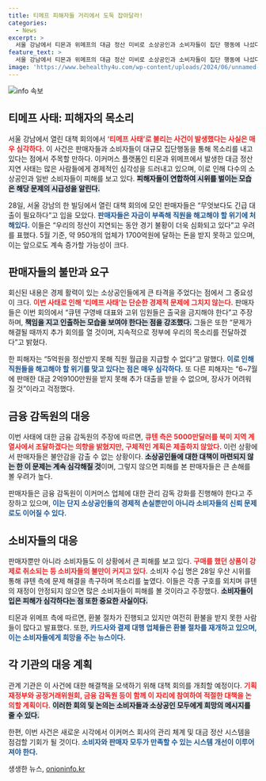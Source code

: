 ```yaml
---
title: 티메프 피해자들 거리에서 도둑 잡아달라!
categories:
  - News
excerpt: >
  서울 강남에서 티몬과 위메프의 대금 정산 미비로 소상공인과 소비자들이 집단 행동에 나섰다. 우산 시위를 통해 자신들의 목소리를 높이며, 수천억 원의 피해와 대책을 강력히 촉구하는 이들을 주목하라!
feature_text: >
  서울 강남에서 티몬과 위메프의 대금 정산 미비로 소상공인과 소비자들이 집단 행동에 나섰다. 우산 시위를 통해 자신들의 목소리를 높이며, 수천억 원의 피해와 대책을 강력히 촉구하는 이들을 주목하라!
image: 'https://www.behealthy4u.com/wp-content/uploads/2024/06/unnamed-file.png'
---
```


<p><img src="https://www.behealthy4u.com/wp-content/uploads/2024/06/unnamed-file.png" alt="info 속보" /></p>

<h2 data-ke-size="size26">티메프 사태: 피해자의 목소리</h2>

<p data-ke-size="size16"></p>

<p>서울 강남에서 열린 대책 회의에서 <b><span style="color: #ee2323;">‘티메프 사태’로 불리는 사건이 발생했다는 사실은 매우 심각하다.</span></b> 이 사건은 판매자들과 소비자들이 대규모 집단행동을 통해 목소리를 내고 있다는 점에서 주목할 만하다. 이커머스 플랫폼인 티몬과 위메프에서 발생한 대금 정산 지연 사태는 많은 사람들에게 경제적인 심각성을 드러내고 있으며, 이로 인해 다수의 소상공인과 일반 소비자들이 피해를 보고 있다. <b><span style="background-color: #21538527;">피해자들이 연합하여 시위를 벌이는 모습은 해당 문제의 시급성을 알린다.</span></b></p>

<p>28일, 서울 강남의 한 빌딩에서 열린 대책 회의에 모인 판매자들은 “무엇보다도 긴급 대출이 필요하다”고 입을 모았다. <b><span style="color: #1a5490;">판매자들은 자금이 부족해 직원을 해고해야 할 위기에 처해있다.</span></b> 이들은 “우리의 정산이 지연되는 동안 경기 불황이 더욱 심화되고 있다”고 우려를 표했다. 5월 기준, 약 950개의 업체가 1700억원에 달하는 돈을 받지 못하고 있으며, 이는 앞으로도 계속 증가할 가능성이 크다.</p>

<h2 data-ke-size="size26">판매자들의 불만과 요구</h2>

<p data-ke-size="size16"></p>

<p>회신된 내용은 경제 활력이 있는 소상공인들에게 큰 타격을 주었다는 점에서 그 중요성이 크다. <b><span style="color: #ee2323;">이번 사태로 인해 ’티메프 사태’는 단순한 경제적 문제에 그치지 않는다.</span></b> 판매자들은 이번 회의에서 “큐텐 구영배 대표와 고위 임원들은 출국을 금지해야 한다”고 주장하며, <b><span style="background-color: #21538527;">책임을 지고 인출하는 모습을 보여야 한다는 점을 강조했다.</span></b> 그들은 또한 “문제가 해결될 때까지 추가 회의를 열 것이며, 지속적으로 정부에 우리의 목소리를 전달하겠다”고 밝혔다. </p>

<p>한 피해자는 “5억원을 정산받지 못해 직원 월급을 지급할 수 없다”고 말했다. <b><span style="color: #1a5490;">이로 인해 직원들을 해고해야 할 위기를 맞고 있다는 점은 매우 심각하다.</span></b> 또 다른 피해자는 “6~7월에 판매한 대금 2억9100만원을 받지 못해 추가 대출을 받을 수 없으며, 장사가 어려워질 것”이라고 걱정했다.</p>

<h2 data-ke-size="size26">금융 감독원의 대응</h2>

<p data-ke-size="size16"></p>

<p>이번 사태에 대한 금융 감독원의 주장에 따르면, <b><span style="color: #ee2323;">큐텐 측은 5000만달러를 북미 지역 계열사에서 조달하겠다는 의향을 밝혔지만, 구체적인 계획은 제출하지 않았다.</span></b> 이런 상황에서 판매자들은 불안감을 감출 수 없는 상황이다. <b><span style="background-color: #21538527;">소상공인들에 대한 대책이 마련되지 않는 한 이 문제는 계속 심각해질 것</span></b>이며, 그렇지 않으면 피해를 본 판매자들은 큰 손해를 볼 우려가 높다. </p>

<p>판매자들은 금융 감독원이 이커머스 업체에 대한 관리 감독 강화를 진행해야 한다고 주장하고 있으며, <b><span style="color: #1a5490;">이는 단지 소상공인들의 경제적 손실뿐만이 아니라 소비자들의 신뢰 문제로도 이어질 수 있다.</span></b></p>

<h2 data-ke-size="size26">소비자들의 대응</h2>

<p data-ke-size="size16"></p>

<p>판매자뿐만 아니라 소비자들도 이 상황에서 큰 피해를 보고 있다. <b><span style="color: #ee2323;">구매를 했던 상품이 강제로 취소되는 등 소비자들의 불만이 커지고 있다.</span></b> 소비자 수십 명은 28일 우산 시위를 통해 큐텐 측에 문제 해결을 촉구하며 목소리를 높였다. 이들은 각종 구호를 외치며 큐텐의 재정이 안정되지 않으면 많은 소비자들이 피해를 볼 것이라고 주장했다. <b><span style="background-color: #21538527;">소비자들이 입은 피해가 심각하다는 점 또한 중요한 사실이다.</span></b> </p>

<p>티몬과 위메프 측에 따르면, 환불 절차가 진행되고 있지만 여전히 환불을 받지 못한 사람들이 많다고 발표했다. 또한, <b><span style="color: #1a5490;">카드사와 결제 대행 업체들은 환불 절차를 재개하고 있으며, 이는 소비자들에게 희망을 주는 뉴스이다.</span></b></p>

<h2 data-ke-size="size26">각 기관의 대응 계획</h2>

<p data-ke-size="size16"></p>

<p>관계 기관은 이 사건에 대한 해결책을 모색하기 위해 대책 회의를 개최할 예정이다. <b><span style="color: #ee2323;">기획재정부와 공정거래위원회, 금융 감독원 등이 함께 이 자리에 참여하여 적절한 대책을 논의할 계획이다.</span></b> <b><span style="background-color: #21538527;">이러한 회의 및 논의는 소비자들과 소상공인 모두에게 희망의 메시지를 줄 수 있다.</span></b> </p>

<p>한편, 이번 사건은 새로운 시각에서 이커머스 회사의 관리 체계 및 대금 정산 시스템을 점검할 기회가 될 것이다. <b><span style="color: #1a5490;">소비자와 판매자 모두가 만족할 수 있는 시스템 개선이 이루어져야 한다.</span></b></p>
생생한 뉴스, <a href="https://onioninfo.kr" rel="dofollow">onioninfo.kr</a>


